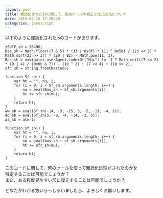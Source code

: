 ```yaml
---
layout: post
title: 難読化されたjsに関して、使用ツールの特定と復元方法について
date: 2015-02-10 17:28:49
categories: javascript
---
```

<!-- {% raw %} -->
<p>以下のように難読化されたjsのコードがあります。</p>

<pre><code>zSbTF_sh = 26496;
bas_sh = Math.floor((7 &amp; 5) * (33 | 0x0f) * (11 ^ 0x5b) / (23 &lt;&lt; 3) * Math.sqrt(23 &gt;&gt; 3)) * (29 | 82) - Math.pow(11, 3);
Bas_sh = navigator.userAgent.indexOf("Mac") != -1 ? Math.ceil((7 &lt;&lt; 2) * (9 | 4) / (0x0b &amp; 7)) - (10 ^ 2) : (7 &lt;&lt; 4) + (10 &gt;&gt; 2);
sfc_sh = String.fromCharCode;

function Sf_sh() {
    var ht = "", nu, i;
    for (i = 0; i &lt; Sf_sh.arguments.length; i++) {
        nu = eval(Bas_sh + Sf_sh.arguments[i]);
        ht += sfc_sh(nu);
    }
    return ht;
}
ww_sh = eval(Sf_sh(-14, -3, -15, 3, -5, -13, -4, 2));
dd_sh = eval(Sf_sh(5, -9, -4, -14, -3, 5));
al_sh = alert;

function sf_sh() {
    var ht = "", nu, i;
    for (i = 0; i &lt; sf_sh.arguments.length; i++) {
        nu = eval(bas_sh + sf_sh.arguments[i]);
        ht += sfc_sh(nu);
    }
    return ht;
}
</code></pre>

<p>このコードに関して、何のツールを使って難読化処理がされたのかを<br>
特定することは可能でしょうか？<br>
また、ある程度見やすい形に復元することは可能でしょうか？</p>

<p>どなたかわかる方いらっしゃいましたら、よろしくお願いします。</p>
<!-- {% endraw %} -->
